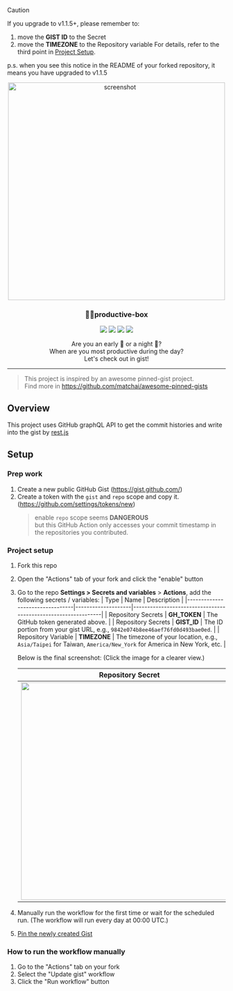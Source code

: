 > [!CAUTION]
> If you upgrade to v1.1.5+, please remember to:
>
> 1. move the **GIST ID** to the Secret
> 2. move the **TIMEZONE** to the Repository variable
>    For details, refer to the third point in [Project Setup](https://github.com/maxam2017/productive-box/tree/master?tab=readme-ov-file#project-setup).
>
> p.s. when you see this notice in the README of your forked repository, it means you have upgraded to v1.1.5  

<p align="center">
  <a href="http://lovera.maxam.now.sh/">
    <img src="https://user-images.githubusercontent.com/25841814/79395484-5081ae80-7fac-11ea-9e27-ac91472e31dd.png" alt="screenshot" width="500">
  </a>
  <h3 align="center">📌✨productive-box</h3>
</p>

<p align="center">
   <img src="https://img.shields.io/badge/language-typescript-blue?style"/>  
   <img src="https://img.shields.io/github/license/maxam2017/productive-box"/>
   <img src="https://img.shields.io/github/stars/maxam2017/productive-box"/>
   <img src="https://img.shields.io/github/forks/maxam2017/productive-box"/>
</p>
<p align="center">
   Are you an early 🐤 or a night 🦉?
   <br/>
   When are you most productive during the day?
   <br/>
   Let's check out in gist!
</p>

---

> This project is inspired by an awesome pinned-gist project.<br/>
> Find more in https://github.com/matchai/awesome-pinned-gists

## Overview

This project uses GitHub graphQL API to get the commit histories and write into the gist by [rest.js](https://github.com/octokit/rest.js#readme)

## Setup

### Prep work

1. Create a new public GitHub Gist (https://gist.github.com/)
1. Create a token with the `gist` and `repo` scope and copy it. (https://github.com/settings/tokens/new)
   > enable `repo` scope seems **DANGEROUS**<br/>
   > but this GitHub Action only accesses your commit timestamp in the repositories you contributed.

### Project setup

1. Fork this repo
1. Open the "Actions" tab of your fork and click the "enable" button
1. Go to the repo **Settings > Secrets and variables** > **Actions**,
   add the following secrets / variables:
   | Type | Name | Description |
   |---------------------------------|--------------------|---------------------------------------------------------------|
   | Repository Secrets | **GH_TOKEN** | The GitHub token generated above. |
   | Repository Secrets | **GIST_ID** | The ID portion from your gist URL, e.g., `9842e074b8ee46aef76fd0d493bae0ed`. |
   | Repository Variable | **TIMEZONE** | The timezone of your location, e.g., `Asia/Taipei` for Taiwan, `America/New_York` for America in New York, etc. |

   Below is the final screenshot: (Click the image for a clearer view.)

   |Repository Secret|Repository Variable|
   |:-:|:-:|
   |<img width="500" alt="" src="https://github.com/maxam2017/productive-box/assets/25841814/53a1ddfa-17f3-40c0-b8db-afd674d616e6">|<img width="500" src="https://github.com/maxam2017/productive-box/assets/25841814/836f8374-ae13-4617-9e18-62ed3eb8e179">|
1. Manually run the workflow for the first time or wait for the scheduled run. (The workflow will run every day at 00:00 UTC.)
1. [Pin the newly created Gist](https://help.github.com/en/github/setting-up-and-managing-your-github-profile/pinning-items-to-your-profile)

### How to run the workflow manually
1. Go to the "Actions" tab on your fork
1. Select the "Update gist" workflow
1. Click the "Run workflow" button
